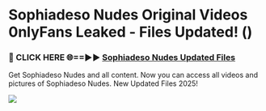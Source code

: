 # Sophiadeso Nudes Original Videos 0nlyFans Leaked - Files Updated! ()

<h3>🔴 CLICK HERE 🌐==►► <a href="https://tinyurl.com/2p9ay9w9" rel="nofollow">Sophiadeso Nudes Updated Files</a></h3>

Get Sophiadeso Nudes and all content. Now you can access all videos and pictures of Sophiadeso Nudes. New Updated Files 2025!

[![](https://i.imgur.com/KQgVmj3.gif)](https://tinyurl.com/2p9ay9w9)
